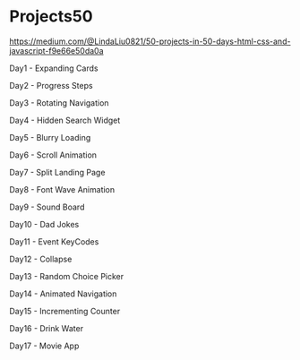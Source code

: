 # Projects50

https://medium.com/@LindaLiu0821/50-projects-in-50-days-html-css-and-javascript-f9e66e50da0a

Day1 - Expanding Cards

Day2 - Progress Steps

Day3 - Rotating Navigation

Day4 - Hidden Search Widget

Day5 - Blurry Loading

Day6 - Scroll Animation

Day7 - Split Landing Page

Day8 - Font Wave Animation

Day9 - Sound Board

Day10 - Dad Jokes

Day11 - Event KeyCodes

Day12 - Collapse

Day13 - Random Choice Picker

Day14 - Animated Navigation

Day15 - Incrementing Counter

Day16 - Drink Water

Day17 - Movie App

